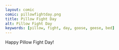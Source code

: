 ```yaml
---
layout: comic
comic: pillowfightday.png
title: Pillow Fight Day
alt: Pillow Fight Day
keywords: [pillow, fight, day, goose, geese, bed]
---
```


Happy Pillow Fight Day!
